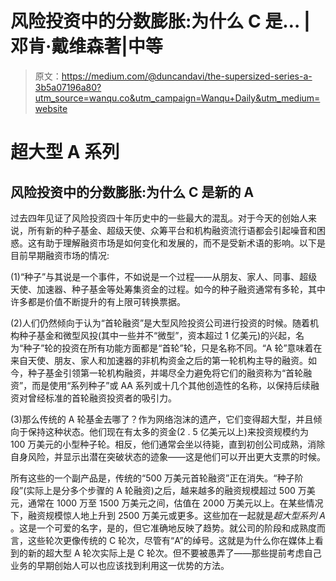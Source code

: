 # 风险投资中的分数膨胀:为什么 C 是… |邓肯·戴维森著|中等

> 原文：<https://medium.com/@duncandavi/the-supersized-series-a-3b5a07196a80?utm_source=wanqu.co&utm_campaign=Wanqu+Daily&utm_medium=website>

# 超大型 A 系列

## 风险投资中的分数膨胀:为什么 C 是新的 A

过去四年见证了风险投资四十年历史中的一些最大的混乱。对于今天的创始人来说，所有新的种子基金、超级天使、众筹平台和机构融资流行语都会引起噪音和困惑。这有助于理解融资市场是如何变化和发展的，而不是受新术语的影响。以下是目前早期融资市场的情况:

(1)“种子”与其说是一个事件，不如说是一个过程——从朋友、家人、同事、超级天使、加速器、种子基金等处筹集资金的过程。如今的种子融资通常有多轮，其中许多都是价值不断提升的有上限可转换票据。

(2)人们仍然倾向于认为“首轮融资”是大型风险投资公司进行投资的时候。随着机构种子基金和微型风投(其中一些并不“微型”，资本超过 1 亿美元)的兴起，名为“种子”轮的投资在所有功能方面都是“首轮”轮，只是名称不同。“A 轮”意味着在来自天使、朋友、家人和加速器的非机构资金之后的第一轮机构主导的融资。如今，种子基金引领第一轮机构融资，并竭尽全力避免将它们的融资称为“首轮融资”，而是使用“系列种子”或 AA 系列或十几个其他创造性的名称，以保持后续融资对曾经标准的首轮融资投资者的吸引力。

(3)那么传统的 A 轮基金去哪了？作为网络泡沫的遗产，它们变得超大型，并且倾向于保持这种状态。他们现在有太多的资金(2 . 5 亿美元以上)来投资规模约为 100 万美元的小型种子轮。相反，他们通常会坐以待毙，直到初创公司成熟，消除自身风险，并显示出潜在突破状态的迹象——这是他们可以开出更大支票的时候。

所有这些的一个副产品是，传统的“500 万美元首轮融资”正在消失。“种子阶段”(实际上是分多个步骤的 A 轮融资)之后，越来越多的融资规模超过 500 万美元，通常在 1000 万至 1500 万美元之间，估值在 2000 万美元以上。在某些情况下，融资规模惊人地上升到 2500 万美元或更多。这些加在一起就是*超大型系列 A* 。这是一个可爱的名字，是的，但它准确地反映了趋势。就公司的阶段和成熟度而言，这些轮次更像传统的 C 轮次，尽管有“A”的绰号。这就是为什么你在媒体上看到的新的超大型 A 轮次实际上是 C 轮次。但不要被愚弄了——那些提前考虑自己业务的早期创始人可以也应该找到利用这一优势的方法。